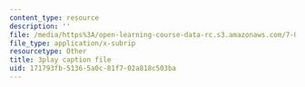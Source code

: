 ```yaml
---
content_type: resource
description: ''
file: /media/https%3A/open-learning-course-data-rc.s3.amazonaws.com/7-012-introduction-to-biology-fall-2004/171793fb51365a0c81f702a818c503ba_qObvbkcU838.vtt
file_type: application/x-subrip
resourcetype: Other
title: 3play caption file
uid: 171793fb-5136-5a0c-81f7-02a818c503ba
---
```

